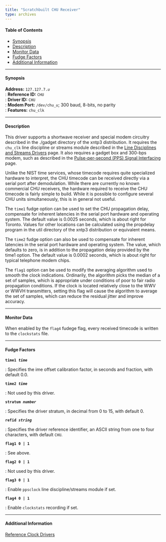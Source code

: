 ```yaml
---
title: "Scratchbuilt CHU Receiver"
type: archives
---
```


#### Table of Contents

*   [Synopsis](/archives/3-5.93e/driver7/#synopsis)
*   [Description](/archives/3-5.93e/driver7/#description)
*   [Monitor Data](/archives/3-5.93e/driver7/#monitor-data)
*   [Fudge Factors](/archives/3-5.93e/driver7/#fudge-factors)
*   [Additional Information](/archives/3-5.93e/driver7/#additional-information)

* * *

#### Synopsis

**Address:** <code>127.127.7._u_</code>  
: **Reference ID:** <code>CHU</code>  
: **Driver ID:** <code>CHU</code>  
: **Modem Port:** <code>/dev/chu\__u_</code>; 300 baud, 8-bits, no parity  
: **Features:** <code>chu_clk</code>

* * *

#### Description

This driver supports a shortwave receiver and special modem circuitry described in the ./gadget directory of the xntp3 distribution. It requires the <code>chu_clk</code> line discipline or streams module described in the [Line Disciplines and Streams Drivers](/archives/3-5.93e/ldisc/) page. It also requires a gadget box and 300-bps modem, such as described in the [Pulse-per-second (PPS) Signal Interfacing](/archives/3-5.93e/pps/) page.

Unlike the NIST time services, whose timecode requires quite specialized hardware to interpret, the CHU timecode can be received directly via a serial port after demodulation. While there are currently no known commercial CHU receivers, the hardware required to receive the CHU timecode is fairly simple to build. While it is possible to configure several CHU units simultaneously, this is in general not useful.

The <code>time1</code> fudge option can be used to set the CHU propagation delay, compensate for inherent latencies in the serial port hardware and operating system. The default value is 0.0025 seconds, which is about right for Toronto. Values for other locations can be calculated using the propdelay program in the util directory of the xntp3 distribution or equivalent means.

The <code>time2</code> fudge option can also be used to compensate for inherent latencies in the serial port hardware and operating system. The value, which defaults to zero, is in addition to the propagation delay provided by the time1 option. The default value is 0.0002 seconds, which is about right for typical telephone modem chips.

The <code>flag1</code> option can be used to modify the averaging algorithm used to smooth the clock indications. Ordinarily, the algorithm picks the median of a set of samples, which is appropriate under conditions of poor to fair radio propagation conditions. If the clock is located relatively close to the WWV or WWVH transmitters, setting this flag will cause the algorithm to average the set of samples, which can reduce the residual jitter and improve accuracy.

* * *

#### Monitor Data

When enabled by the <code>flag4</code> fudege flag, every received timecode is written to the <code>clockstats</code> file. 

* * *

#### Fudge Factors

<code>**time1 _time_**</code>

: Specifies the ime offset calibration factor, in seconds and fraction, with default 0.0.

<code>**time2 _time_**</code>

: Not used by this driver.

<code>**stratum _number_**</code>

: Specifies the driver stratum, in decimal from 0 to 15, with default 0.

<code>**refid _string_**</code>

: Specifies the driver reference identifier, an ASCII string from one to four characters, with default <code>CHU</code>.

<code>**flag1 0 | 1**</code>

: See above.

<code>**flag2 0 | 1**</code>

: Not used by this driver. 

<code>**flag3 0 | 1**</code>

: Enable <code>ppsclock</code> line discipline/streams module if set. 

<code>**flag4 0 | 1**</code>

: Enable <code>clockstats</code> recording if set.

* * *

#### Additional Information

[Reference Clock Drivers](/archives/3-5.93e/refclock/)